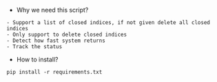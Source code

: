 - Why we need this script?
```
- Support a list of closed indices, if not given delete all closed indices
- Only support to delete closed indices
- Detect how fast system returns
- Track the status
```

- How to install?
```
pip install -r requirements.txt
```
